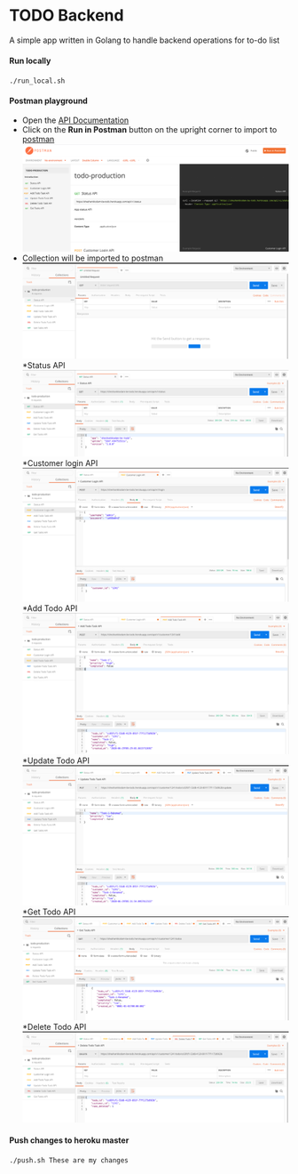 # TODO Backend 
A simple app written in Golang to handle backend operations for to-do list

#### Run locally 
`./run_local.sh`

#### Postman playground
* Open the [API Documentation](https://documenter.getpostman.com/view/1226197/T17AkrKz?version=latest)
* Click on the **Run in Postman** button on the upright corner to import to [postman](https://www.postman.com/)
![Alt text](./images/1.png "Title") 
* Collection will be imported to postman
![Alt text](./images/2.png "Title")  
*Status API
![Alt text](./images/status.png "Title") 
*Customer login API 
![Alt text](./images/login.png "Title")
*Add Todo API 
![Alt text](./images/todo.png "Title")
*Update Todo API 
![Alt text](./images/update.png "Title")
*Get Todo API 
![Alt text](./images/tasks.png "Title")
*Delete Todo API 
![Alt text](./images/delete.png "Title")

#### Push changes to heroku master
`./push.sh These are my changes`
